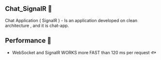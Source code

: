 ## Chat_SignalR 📱
Chat Application ( SignalR ) - Is an application developed on clean architecture , and it is chat-app.


## Performance 📰
* WebSocket and SignalR WORKS more FAST than 120 ms per request 🐟

